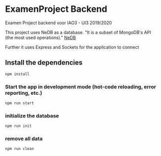 # ExamenProject Backend

Examen Project backend voor IAO3 - UI3 2019/2020


This project uses NeDB as a database. "It is a subset of MongoDB's API (the most used operations)."
[NeDB](https://github.com/louischatriot/nedb)

Further it uses Express and Sockets for the application to connect

## Install the dependencies
```bash
npm install
```

### Start the app in development mode (hot-code reloading, error reporting, etc.)
```bash
npm run start
```

### initialize the database
```bash
npm run init
```

### remove all data
```bash
npm run clean
```

